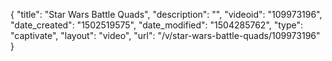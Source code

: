 {
    "title": "Star Wars Battle Quads",
    "description": "",
    "videoid": "109973196",
    "date_created": "1502519575",
    "date_modified": "1504285762",
    "type": "captivate",
    "layout": "video",
    "url": "\/v\/star-wars-battle-quads\/109973196"
}